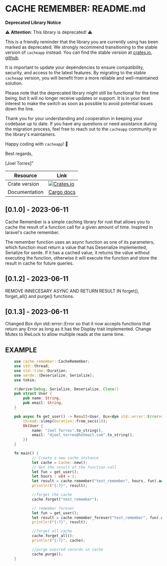 # CACHE REMEMBER: README.md
**Deprecated Library Notice**

⚠️ **Attention**: This library is deprecated! ⚠️

This is a friendly reminder that the library you are currently using has been marked as deprecated. We strongly recommend transitioning to the stable version of `cacheapp` instead. You can find the stable version at [crates.io](https://crates.io/crates/cacheapp), 
[github](https://github.com/JoelTorresAr/cacheapp.git).

It is important to update your dependencies to ensure compatibility, security, and access to the latest features. By migrating to the stable `cacheapp` version, you will benefit from a more reliable and well-maintained solution.

Please note that the deprecated library might still be functional for the time being, but it will no longer receive updates or support. It is in your best interest to make the switch as soon as possible to avoid potential issues down the line.

Thank you for your understanding and cooperation in keeping your codebase up to date. If you have any questions or need assistance during the migration process, feel free to reach out to the `cacheapp` community or the library's maintainers.

Happy coding with `cacheapp`! 🚀

Best regards,

[Joel Torres]"




| Resource          | Link                                                                                                                              |
| ----------------- | ----------------------------------------------------------------------------------------------------------------------------------|
| Crate version     | [![Crates.io](https://img.shields.io/crates/v/wkhtmlapp?color=warning&style=plastic)](https://crates.io/crates/cache_remember)    |
| Documentation     | [Cargo docs](https://github.com/JoelTorresAr/cache_remember.git)                                                                  |



## [0.1.0] - 2023-06-11
Cache Remember is a simple caching library for rust that allows you to cache the result of a function call for a given amount of time.
Inspired in laravel's cache remember.

The remember function uses an async function as one of its parameters, which function must return a value that has Deserialize implemented, 
Serialize for serde. If it has a cached value, it returns the value without executing the function, otherwise it will execute the function 
and store the result in cache for future queries.

## [0.1.2] - 2023-06-11
REMOVE INNECESARY ASYNC AND RETURN RESULT IN forget(), forget_all() and purge() functions.

## [0.1.3] - 2023-06-11
Changed Box dyn std::error::Error so that it now accepts functions that return any Error as long as it has the Display trait implemented.
Change Mutex to RwLock to allow multiple reads at the same time.
## EXAMPLE

```rust
    use cache_remember::CacheRemember;
    use std::thread;
    use std::time::Duration;
    use serde::{Deserialize, Serialize};
    use tokio;

    #[derive(Debug, Serialize, Deserialize, Clone)]
    pub struct User {
        pub name: String,
        pub email: String,
    }

    pub async fn get_user() -> Result<User, Box<dyn std::error::Error>> {
        thread::sleep(Duration::from_secs(1));
        Ok(User {
            name: "Joel Torres".to_string(),
            email: "djoel_torres@hotmail.com".to_string(),
        })
    }

    fn main() {
            // Create a new cache instance
            let cache = Cache::new();
            // Get the result of the function call
            let fun = get_user();
            let hours : u64 = 1;
            let result = cache.remember("test_remember", hours, fun).await.unwrap();
            println!("{:?}", result);

            //forget the cache
            cache.forget("test_remember");

            // remember forever
            let fun = get_user();
            let result = cache.remember_forever("test_remember", fun).await.unwrap();
            println!("{:?}", result);

            //forget all cache
            cache.forget_all();
            println!("{:?}", cache);

            //purge expired records in cache
            cache.purge();
    }
```